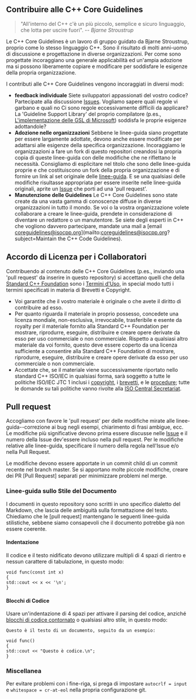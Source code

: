 ## Contribuire alle C++ Core Guidelines

> "All'interno del C++ c'è un più piccolo, semplice e sicuro linguaggio, che lotta per uscire fuori".
> -- <cite>Bjarne Stroustrup</cite>

Le C++ Core Guidelines è un lavoro di gruppo guidato da Bjarne Stroustrup, proprio come lo stesso linguaggio C++. Sono il risultato di molti anni-uomo di discussione e progettazione in diverse organizzazioni. Per come sono progettate incoraggiano una generale applicabilità ed un'ampia adozione ma si possono liberamente copiare e modificare per soddisfare le esigenze della propria organizzazione.

I contributi alle C++ Core Guidelines vengono incoraggiati in diversi modi:
- **feedback individuale** Siete sviluppatori appassionati del vostro codice? Partecipate alla discussione [Issues](https://github.com/isocpp/CppCoreGuidelines/issues). Vogliamo sapere quali regole vi garbano e quali no Ci sono regole eccessivamente difficili da applicare? La 'Guideline Support Library' del proprio compilatore (p.es., [L'implementazione delle GSL di Microsoft](https://github.com/microsoft/gsl)) soddisfa le proprie esigenze adottandole?
- **Adozione nelle organizzazioni** Sebbene le linee-guida siano progettate per essere largamente adottate, devono anche essere modificate per adattarsi alle esigenze della specifica organizzazione. Incoraggiamo le organizzazioni a fare un fork di questo repositori creandosi la propria copia di queste linee-guida con delle modifiche che ne riflettano le necessità. Consigliamo di esplicitare nel titolo che sono delle linee-guida proprie e che costituiscono un fork della propria organizzazione e di fornire un link al set originale delle [linee-guida](https://github.com/isocpp/CppCoreGuidelines). E se una qualsiasi delle modifiche risultasse appropriata per essere inserite nelle linee-guida originali, aprite un [Issue](https://github.com/isocpp/CppCoreGuidelines/issues) che porti ad una 'pull request'.
- **Manutenzione delle Guidelines** Le C++ Core Guidelines sono state create da una vasta gamma di conoscenze diffuse in diverse organizzazioni in tutto il mondo. Se voi o la vostra organizzazione volete collaborare a creare le linee-guida, prendete in considerazione di diventare un redattore o un manutentore. Se siete degli esperti in C++ che vogliono davvero partecipare, mandate una mail a [email coreguidelines@isocpp.org](mailto:coreguidelines@isocpp.org?subject=Maintain the C++ Code Guidelines).

## Accordo di Licenza per i Collaboratori
Contribuendo al contenuto delle C++ Core Guidelines (p.es., inviando una 'pull request' da inserire in questo repository) si accettano quelli che della [Standard C++ Foundation](https://isocpp.org/about) sono i [Termini d'Uso](https://isocpp.org/home/terms-of-use), in special modo tutti i termini specificati in materia di Brevetti e Copyright.
- Voi garantite che il vostro materiale è originale o che avete il diritto di contribuire ad esso.
- Per quanto riguarda il materiale in proprio possesso, concedete una licenza mondiale, non-esclusiva, irrevocabile, trasferibile e esente da royalty per il materiale fornito alla Standard C++ Foundation per mostrare, riprodurre, eseguire, distribuire e creare opere derivate da esso per uso commerciale o non commerciale. Rispetto a qualsiasi altro materiale da voi fornito, questo deve essere coperto da una licenza sufficiente a consentire alla Standard C++ Foundation di mostrare, riprodurre, eseguire, distribuire e creare opere derivate da esso per uso commerciale o non commerciale.
- Accettate che, se il materiale viene successivamente riportato nello standard C++ ISO/IEC in qualsiasi forma, sarà soggetto a tutte le politiche ISO/IEC JTC 1 inclusi i [copyright](http://www.iso.org/iso/home/policies.htm), i [brevetti](http://www.iso.org/iso/home/standards_development/governance_of_technical_work/patents.htm), e le [procedure](http://www.itscj.ipsj.or.jp/sc29/29w7proc.htm); tutte le domande su tali politiche vanno rivolte alla [ISO Central Secretariat](http://www.iso.org/iso/home/about.htm).


## Pull request

Accogliamo con favore le 'pull request' per delle modifiche mirate alle linee-guida--correzione ai bug negli esempi, chiarimento di frasi ambigue, ecc. Le modifiche più significative devono prima essere discusse nelle [Issue](https://github.com/isocpp/CppCoreGuidelines/issues) e il numero della Issue dev'essere incluso nella pull request.  Per le modifiche relative alle linee-guida, specificare il numero della regola nell'Issue e/o nella Pull Request.

Le modifiche devono essere apportate in un commit child di un commit recente nel branch master.  Se si apportano molte piccole modifiche, creare dei PR [Pull Request] separati per minimizzare problemi nel merge.

### Linee-guida sullo Stile del Documento

I documenti in questo repository sono scritti in uno specifico dialetto del Markdown, che lascia delle ambiguità sulla formattazione del testo.  Chiediamo che le [pull request] mantengano le seguenti linee-guida stilistiche, sebbene siamo consapevoli che il documento potrebbe già non essere coerente.

#### Indentazione

Il codice e il testo nidificato devono utilizzare multipli di 4 spazi di rientro e nessun carattere di tabulazione, in questo modo:

    void func(const int x)
    {
    std::cout << x << '\n';
    }

#### Blocchi di Codice

Usare un'indentazione di 4 spazi per attivare il parsing del codice, anziché [blocchi di codice contornato](https://help.github.com/articles/github-flavored-markdown/#fenced-code-blocks) o qualsiasi altro stile, in questo modo:

    Questo è il testo di un documento, seguito da un esempio:
    
    void func()
    {
    std::cout << "Questo è codice.\n";
    }

### Miscellanea

Per evitare problemi con i fine-riga, si prega di impostare `autocrlf = input` e `whitespace =
cr-at-eol` nella propria configurazione git.
